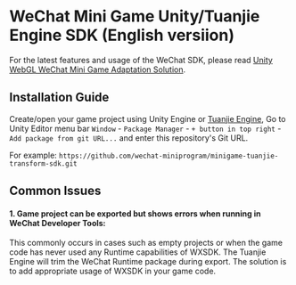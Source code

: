 # WeChat Mini Game Unity/Tuanjie Engine SDK (English versiion)

For the latest features and usage of the WeChat SDK, please read [Unity WebGL WeChat Mini Game Adaptation Solution](https://wechat-miniprogram.github.io/minigame-unity-webgl-transform/).

## Installation Guide

Create/open your game project using Unity Engine or [Tuanjie Engine](https://unity.cn/tuanjie/tuanjieyinqing),
Go to Unity Editor menu bar `Window` - `Package Manager` - `+ button in top right` - `Add package from git URL...` and enter this repository's Git URL.

For example: `https://github.com/wechat-miniprogram/minigame-tuanjie-transform-sdk.git`

## Common Issues

#### 1. Game project can be exported but shows errors when running in WeChat Developer Tools:
This commonly occurs in cases such as empty projects or when the game code has never used any Runtime capabilities of WXSDK. The Tuanjie Engine will trim the WeChat Runtime package during export. The solution is to add appropriate usage of WXSDK in your game code.
